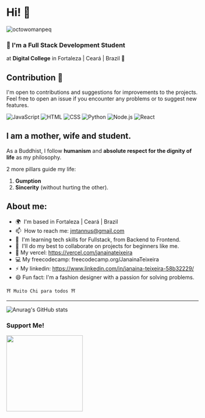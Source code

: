 # Hi! 👋

![octowomanpeq](https://github.com/Janainateixeira/janainateixeira/assets/61756665/6d54397a-8a77-4c49-a230-5b4ed21e2ab5)

### 🌵 I'm a Full Stack Development Student

at **Digital College** in Fortaleza | Ceará | Brazil 🌻

## Contribution 🤝

I'm open to contributions and suggestions for improvements to the projects. Feel free to open an issue if you encounter any problems or to suggest new features.

![JavaScript](https://img.icons8.com/color/96/000000/javascript.png) 
![HTML](https://img.icons8.com/color/96/000000/html-5.png)
![CSS](https://img.icons8.com/color/96/000000/css3.png)
![Python](https://img.icons8.com/?id=hGdCwhSHUe6L&format=png)
![Node.js](https://img.icons8.com/color/96/000000/nodejs.png)
![React](https://img.icons8.com/color/96/000000/react-native.png)


## I am a mother, wife and student.

As a Buddhist, I follow **humanism** and **absolute respect for the dignity of life** as my philosophy.

2 more pillars guide my life:
  1. **Gumption**
  1. **Sincerity** (without hurting the other).

## About me:

* 🌍  I'm based in Fortaleza | Ceará | Brazil
* 📫  How to reach me: [jmtannus@gmail.com](mailto:jmtannus@gmail.com)
* 🌱  I'm learning tech skills for Fullstack, from Backend to Frontend.
* 🤝  I'll do my best to collaborate on projects for beginners like me.
* 📁  My vercel: https://vercel.com/janainateixeira
* 💻  My freecodecamp: freecodecamp.org/JanainaTeixeira
* ⚡  My linkedin: https://www.linkedin.com/in/janaina-teixeira-58b32229/
* 😄  Fun fact: I'm a fashion designer with a passion for solving problems. 

```
⛩️ Muito Chi para todos ⛩️
```
---
![Anurag's GitHub stats](https://github-readme-stats.vercel.app/api?username=jmtannus&show_icons=true&theme=tokyonight)

### Support Me!

<a href="https://www.buymeacoffee.com/jmtannus"><img src="https://cdn.buymeacoffee.com/buttons/v2/default-yellow.png" width="200" />

